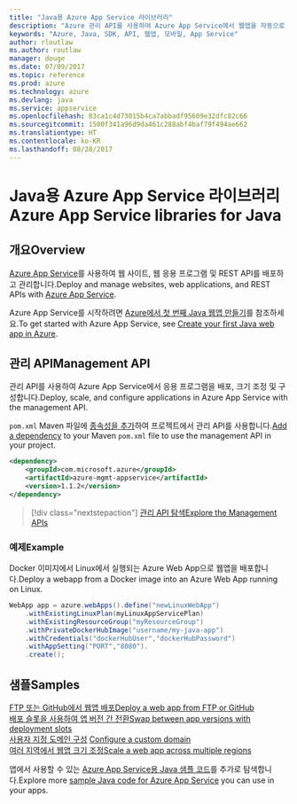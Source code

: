 ```yaml
---
title: "Java용 Azure App Service 라이브러리"
description: "Azure 관리 API를 사용하여 Azure App Service에서 웹앱을 자동으로 배포합니다."
keywords: "Azure, Java, SDK, API, 웹앱, 모바일, App Service"
author: rloutlaw
ms.author: routlaw
manager: douge
ms.date: 07/09/2017
ms.topic: reference
ms.prod: azure
ms.technology: azure
ms.devlang: java
ms.service: appservice
ms.openlocfilehash: 03ca1c4d73015b4ca7abbadf95609e32dfc82c66
ms.sourcegitcommit: 1500f341a96d9da461c288abf4baf79f494ae662
ms.translationtype: HT
ms.contentlocale: ko-KR
ms.lasthandoff: 08/28/2017
---
```

# <a name="azure-app-service-libraries-for-java"></a><span data-ttu-id="d8a6d-104">Java용 Azure App Service 라이브러리</span><span class="sxs-lookup"><span data-stu-id="d8a6d-104">Azure App Service libraries for Java</span></span>

## <a name="overview"></a><span data-ttu-id="d8a6d-105">개요</span><span class="sxs-lookup"><span data-stu-id="d8a6d-105">Overview</span></span>

<span data-ttu-id="d8a6d-106">[Azure App Service](/azure/app-service)를 사용하여 웹 사이트, 웹 응용 프로그램 및 REST API를 배포하고 관리합니다.</span><span class="sxs-lookup"><span data-stu-id="d8a6d-106">Deploy and manage websites, web applications, and REST APIs with [Azure App Service](/azure/app-service).</span></span>

<span data-ttu-id="d8a6d-107">Azure App Service를 시작하려면 [Azure에서 첫 번째 Java 웹앱 만들기](/azure/app-service-web/app-service-web-get-started-java)를 참조하세요.</span><span class="sxs-lookup"><span data-stu-id="d8a6d-107">To get started with Azure App Service, see [Create your first Java web app in Azure](/azure/app-service-web/app-service-web-get-started-java).</span></span>

## <a name="management-api"></a><span data-ttu-id="d8a6d-108">관리 API</span><span class="sxs-lookup"><span data-stu-id="d8a6d-108">Management API</span></span>

<span data-ttu-id="d8a6d-109">관리 API를 사용하여 Azure App Service에서 응용 프로그램을 배포, 크기 조정 및 구성합니다.</span><span class="sxs-lookup"><span data-stu-id="d8a6d-109">Deploy, scale, and configure applications in Azure App Service with the management API.</span></span>

<span data-ttu-id="d8a6d-110">`pom.xml` Maven 파일에 [종속성을 추가](https://maven.apache.org/guides/getting-started/index.html#How_do_I_use_external_dependencies)하여 프로젝트에서 관리 API를 사용합니다.</span><span class="sxs-lookup"><span data-stu-id="d8a6d-110">[Add a dependency](https://maven.apache.org/guides/getting-started/index.html#How_do_I_use_external_dependencies) to your Maven `pom.xml` file to use the management API in your project.</span></span>

```XML
<dependency>
    <groupId>com.microsoft.azure</groupId>
    <artifactId>azure-mgmt-appservice</artifactId>
    <version>1.1.2</version>
</dependency>
```   

> [!div class="nextstepaction"]
> [<span data-ttu-id="d8a6d-111">관리 API 탐색</span><span class="sxs-lookup"><span data-stu-id="d8a6d-111">Explore the Management APIs</span></span>](/java/api/overview/azure)

### <a name="example"></a><span data-ttu-id="d8a6d-112">예제</span><span class="sxs-lookup"><span data-stu-id="d8a6d-112">Example</span></span>

<span data-ttu-id="d8a6d-113">Docker 이미지에서 Linux에서 실행되는 Azure Web App으로 웹앱을 배포합니다.</span><span class="sxs-lookup"><span data-stu-id="d8a6d-113">Deploy a webapp from a Docker image into an Azure Web App running on Linux.</span></span>

```java
WebApp app = azure.webApps().define("newLinuxWebApp")
    .withExistingLinuxPlan(myLinuxAppServicePlan)
    .withExistingResourceGroup("myResourceGroup")
    .withPrivateDockerHubImage("username/my-java-app")
    .withCredentials("dockerHubUser","dockerHubPassword")
    .withAppSetting("PORT","8080").
    .create();
```

## <a name="samples"></a><span data-ttu-id="d8a6d-114">샘플</span><span class="sxs-lookup"><span data-stu-id="d8a6d-114">Samples</span></span>

<span data-ttu-id="d8a6d-115">[FTP 또는 GitHub에서 웹앱 배포][1]</span><span class="sxs-lookup"><span data-stu-id="d8a6d-115">[Deploy a web app from FTP or GitHub][1]</span></span>  
<span data-ttu-id="d8a6d-116">[배포 슬롯을 사용하여 앱 버전 간 전환][2]</span><span class="sxs-lookup"><span data-stu-id="d8a6d-116">[Swap between app versions with deployment slots][2]</span></span>  
<span data-ttu-id="d8a6d-117">[사용자 지정 도메인 구성][3] </span><span class="sxs-lookup"><span data-stu-id="d8a6d-117">[Configure a custom domain][3] </span></span>  
<span data-ttu-id="d8a6d-118">[여러 지역에서 웹앱 크기 조정][4]</span><span class="sxs-lookup"><span data-stu-id="d8a6d-118">[Scale a web app across multiple regions][4]</span></span>   

<span data-ttu-id="d8a6d-119">앱에서 사용할 수 있는 [Azure App Service용 Java 샘플 코드](https://azure.microsoft.com/resources/samples/?platform=java&term=appservice)를 추가로 탐색합니다.</span><span class="sxs-lookup"><span data-stu-id="d8a6d-119">Explore more [sample Java code for Azure App Service](https://azure.microsoft.com/resources/samples/?platform=java&term=appservice) you can use in your apps.</span></span>

[1]: ../docs-ref-conceptual/java-sdk-configure-webapp-sources.md
[2]: https://azure.microsoft.com/resources/samples/app-service-java-manage-staging-and-production-slots-for-web-apps/
[3]: https://azure.microsoft.com/resources/samples/app-service-java-manage-web-apps-with-custom-domains/
[4]: https://azure.microsoft.com/resources/samples/app-service-java-scale-web-apps-on-linux/
